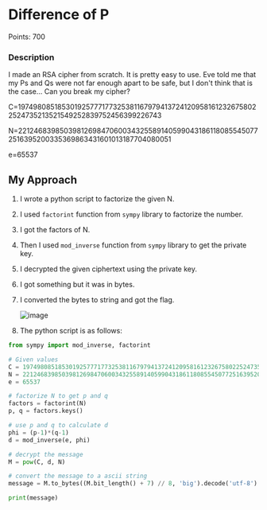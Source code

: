 # Difference of P
Points: 700

### Description
I made an RSA cipher from scratch. It is pretty easy to use. Eve told me that my Ps and Qs were not far enough apart to be safe, but I don't think that is the case... Can you break my cipher?

C=1974980851853019257771773253811679794137241209581612326758022524735213521549252839752456399226743 

N=22124683985039812698470600343255891405990431861180855450772516395200335369863431601013187704080051 

e=65537

## My Approach
1. I wrote a python script to factorize the given N.
2. I used `factorint` function from `sympy` library to factorize the number.
3. I got the factors of N.
4. Then I used `mod_inverse` function from `sympy` library to get the private key.
5. I decrypted the given ciphertext using the private key.
6. I got something but it was in bytes.
7. I converted the bytes to string and got the flag.

   ![image](https://github.com/sr-tamim/bearcatCTF-writeup/assets/86656406/4af0facb-2fda-427a-aba9-58be35e90254)

9. The python script is as follows:
```python
from sympy import mod_inverse, factorint

# Given values
C = 1974980851853019257771773253811679794137241209581612326758022524735213521549252839752456399226743
N = 22124683985039812698470600343255891405990431861180855450772516395200335369863431601013187704080051
e = 65537

# factorize N to get p and q
factors = factorint(N)
p, q = factors.keys()

# use p and q to calculate d
phi = (p-1)*(q-1)
d = mod_inverse(e, phi)

# decrypt the message
M = pow(C, d, N)

# convert the message to a ascii string
message = M.to_bytes((M.bit_length() + 7) // 8, 'big').decode('utf-8')

print(message)
```
